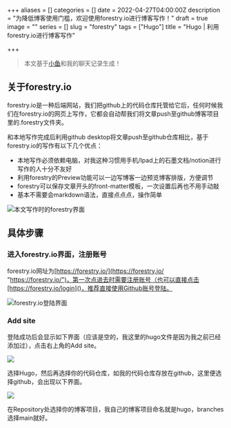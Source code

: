+++
aliases = []
categories = []
date = 2022-04-27T04:00:00Z
description = "为降低博客使用门槛，欢迎使用forestry.io进行博客写作！"
draft = true
image = ""
series = []
slug = "forestry"
tags = ["Hugo"]
title = "Hugo | 利用forestry.io进行博客写作"

+++
> 本文基于[小鱼](https://gregueria.icu/)和我的聊天记录生成！

## 关于forestry.io

forestry.io是一种后端网站，我们把github上的代码仓库托管给它后，任何时候我们在forestry.io的网页上写作，它都会自动帮我们将文章push至github博客项目里的.forestry文件夹。

和本地写作完成后利用github desktop将文章push至github仓库相比，基于forestry.io的写作有以下几个优点：

* 本地写作必须依赖电脑，对我这种习惯用手机/Ipad上的石墨文档/notion进行写作的人十分不友好
* 利用forestry的Preview功能可以一边写博客一边预览博客排版，方便调节
* forestry可以保存文章开头的front-matter模板，一次设置后再也不用手动敲
* 基本不需要会markdown语法，直接点点点，操作简单

![本文写作时的forestry界面](/uploads/forestry.png)

## 具体步骤

### 进入forestry.io界面，注册账号

forestry.io网址为[https://forestry.io/](https://forestry.io/ "https://forestry.io/")，第一次点进去时需要注册账号（也可以直接点击[https://forestry.io/login]()，推荐直接使用Github账号登陆。

![forestry.io登陆界面](/uploads/forestry2.png)

### Add site

登陆成功后会显示如下界面（应该是空的，我这里的hugo文件是因为我之前已经添加过），点击右上角的Add site。

![](/uploads/forestry3.png)

选择Hugo，然后再选择你的代码仓库，如我的代码仓库存放在github，这里便选择github，会出现以下界面。

![](/uploads/forestry4.png)

在Repository处选择你的博客项目，我自己的博客项目命名就是hugo，branches选择main就好。